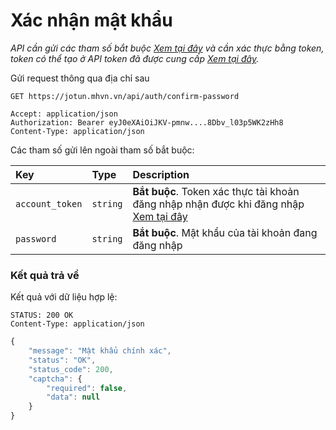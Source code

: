 # Xác nhận mật khẩu

_API cần gửi các tham số bắt buộc [Xem tại đây](README.md) và cần xác thực bằng token, token có thể tạo ở API token đã được cung cấp [Xem tại đây](token-access.md)._

 Gửi request thông qua địa chỉ sau
 ```http
GET https://jotun.mhvn.vn/api/auth/confirm-password

Accept: application/json
Authorization: Bearer eyJ0eXAiOiJKV-pmnw....8Dbv_l03p5WK2zHh8
Content-Type: application/json
```

Các tham số gửi lên ngoài tham số bắt buộc:

| Key | Type | Description |
| :--- | :--- | :--- |
| `account_token` | `string` | **Bắt buộc**. Token xác thực tài khoản đăng nhập nhận được khi đăng nhập [Xem tại đây](login.md) |
| `password` | `string` | **Bắt buộc**. Mật khẩu của tài khoản đang đăng nhập |

### Kết quả trả về
Kết quả với dữ liệu hợp lệ:
 ```http
STATUS: 200 OK
Content-Type: application/json
```
```javascript
{
    "message": "Mật khẩu chính xác",
    "status": "OK",
    "status_code": 200,
    "captcha": {
        "required": false,
        "data": null
    }
}
```
